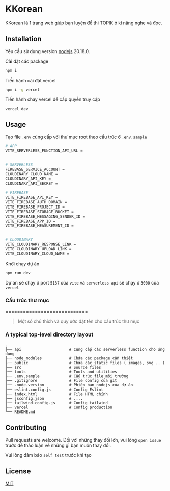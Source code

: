 # KKorean

KKorean là 1 trang web giúp bạn luyện đề thi TOPIK ở kĩ năng nghe và đọc.

## Installation

Yêu cầu sử dụng version [nodejs](https://nodejs.org/en) 20.18.0.

Cài đặt các package

```bash
npm i
```

Tiến hành cài đặt vercel

```bash
npm i -g vercel
```

Tiến hành chạy vercel để cấp quyền truy cập

```bash
vercel dev
```

## Usage

Tạo file `.env` cùng cấp với thư mục root theo cấu trúc ở `.env.sample`

```bash
# APP
VITE_SERVERLESS_FUNCTION_API_URL =


# SERVERLESS
FIREBASE_SERVICE_ACCOUNT =
CLOUDINARY_CLOUD_NAME =
CLOUDINARY_API_KEY =
CLOUDINARY_API_SECRET =

# FIREBASE
VITE_FIREBASE_API_KEY =
VITE_FIREBASE_AUTH_DOMAIN =
VITE_FIREBASE_PROJECT_ID =
VITE_FIREBASE_STORAGE_BUCKET =
VITE_FIREBASE_MESSAGING_SENDER_ID =
VITE_FIREBASE_APP_ID =
VITE_FIREBASE_MEASUREMENT_ID =


# CLOUDINARY
VITE_CLOUDINARY_RESPONSE_LINK =
VITE_CLOUDINARY_UPLOAD_LINK =
VITE_CLOUDINARY_CLOUD_NAME =
```

Khởi chạy dự án

```bash
npm run dev
```

Dự án sẽ chạy ở port `5137` của `vite` và `serverless api` sẽ chạy ở `3000` của `vercel`

### Cấu trúc thư mục

============================

> Một số chú thích và quy ước đặt tên cho cấu trúc thư mục

### A typical top-level directory layout

    .
    ├── api                     # Cung cấp các serverless function cho ứng dụng
    ├── node_modules            # Chứa các package cần thiết
    ├── public                  # Chứa các static files ( images, svg .. )
    ├── src                     # Source files
    ├── tools                   # Tools and utilities
    ├── .env.sample             # Cấu trúc file môi trường
    ├── .gitignore              # File config của git
    ├── .node-version           # Phiên bản nodejs của dự án
    ├── eslint.config.js        # Config Eslint
    ├── index.html              # File HTML chính
    ├── jsconfig.json           # ....
    ├── tailwind.config.js      # Config tailwind
    ├── vercel                  # Config production
    └── README.md

## Contributing

Pull requests are welcome. Đối với những thay đổi lớn, vui lòng `open issue` trước để thảo luận về những gì bạn muốn thay đổi.

Vui lòng đảm bảo `self test` trước khi tạo

## License

[MIT](https://choosealicense.com/licenses/mit/)

